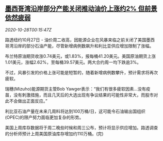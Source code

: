 <!--1603844601000-->
[墨西哥湾沿岸部分产能关闭推动油价上涨约2% 但前景依然疲弱](https://cn.reuters.com/article/oil-close-1027-tues-idCNKBS27D00L)
------

<div><i>2020-10-28T00:15:47Z</i></div><p>路透纽约10月27日 - 油价周二收高，因能源企业在风暴来临之前关闭了美国墨西哥湾沿岸的部分石油产能，尽管新增病例数飙升和利比亚供应增加限制了涨幅。</p><p>布兰特原油期货收涨0.74美元，或1.83%，报每桶41.20美元。美国原油期货上涨1.01美元，涨幅2.62%，至每桶39.57美元。两大合约周一均下跌逾3%。</p><p>不过，风暴引发的价格上涨可能是短暂的，随着新增病例数攀升，预计需求将再次疲软。</p><p>瑞穗(Mizuho)能源期货主管Bob Yawger表示：“我们有很多疲软因素…没有疫苗，没有刺激措施，而且几天后的大选出现有争议结果的可能性非常大，而股市对此不会做出正面反应。”</p><p>利比亚石油产量在未来几周料将达到100万桶/日，这可能令石油输出国组织(OPEC)的限产努力面临更加复杂的形势。</p><p>美国上周库存数据将于周二晚些时候和周三公布，预计将显示供应增加。路透调查的分析师预计上周美国原油库存增加约110万桶。(完)</p>
